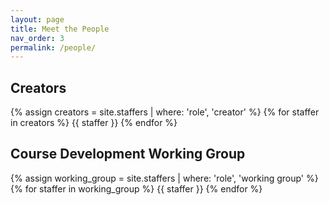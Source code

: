 ```yaml
---
layout: page
title: Meet the People
nav_order: 3
permalink: /people/
---
```


## Creators
{% assign creators = site.staffers | where: 'role', 'creator' %}
{% for staffer in creators %}
{{ staffer }}
{% endfor %}

## Course Development Working Group
{% assign working_group = site.staffers | where: 'role', 'working group' %}
{% for staffer in working_group %}
{{ staffer }}
{% endfor %}
